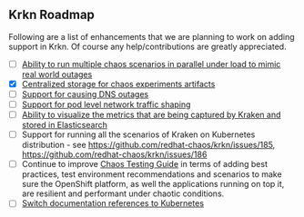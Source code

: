 ## Krkn Roadmap

Following are a list of enhancements that we are planning to work on adding support in Krkn. Of course any help/contributions are greatly appreciated.

- [ ] [Ability to run multiple chaos scenarios in parallel under load to mimic real world outages](https://github.com/redhat-chaos/krkn/issues/424)
- [x] [Centralized storage for chaos experiments artifacts](https://github.com/redhat-chaos/krkn/issues/423)
- [ ] [Support for causing DNS outages](https://github.com/redhat-chaos/krkn/issues/394)
- [ ] [Support for pod level network traffic shaping](https://github.com/redhat-chaos/krkn/issues/393)
- [ ] [Ability to visualize the metrics that are being captured by Kraken and stored in Elasticsearch](https://github.com/redhat-chaos/krkn/issues/124)
- [ ] Support for running all the scenarios of Kraken on Kubernetes distribution - see https://github.com/redhat-chaos/krkn/issues/185, https://github.com/redhat-chaos/krkn/issues/186
- [ ] Continue to improve [Chaos Testing Guide](https://redhat-chaos.github.io/krkn) in terms of adding best practices, test environment recommendations and scenarios to make sure the OpenShift platform, as well the applications running on top it, are resilient and performant under chaotic conditions.
- [ ] [Switch documentation references to Kubernetes](https://github.com/redhat-chaos/krkn/issues/495)
